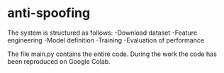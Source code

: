 # anti-spoofing


The system is structured as follows:
    -Download dataset
    -Feature engineering 
    -Model definition
    -Training
    -Evaluation of performance 
    
The file main.py contains the entire code.
During the work the code has been reproduced on Google Colab.
